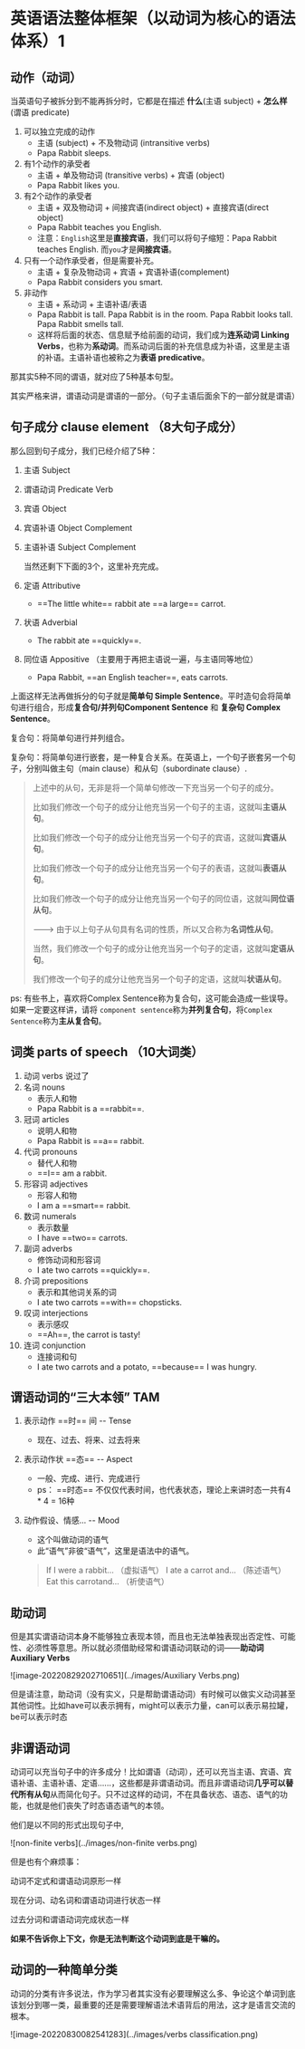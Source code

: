 # 英语语法整体框架（以动词为核心的语法体系）1

## 动作（动词）

当英语句子被拆分到不能再拆分时，它都是在描述 **什么**(主语 subject) + **怎么样**(谓语 predicate)

1. 可以独立完成的动作
    + 主语 (subject) + 不及物动词 (intransitive verbs)
    + Papa Rabbit sleeps.
2. 有1个动作的承受者
    + 主语 + 单及物动词 (transitive verbs) + 宾语 (object)
    + Papa Rabbit likes you.
3. 有2个动作的承受者
    + 主语 + 双及物动词 + 间接宾语(indirect object) + 直接宾语(direct object)
    + Papa Rabbit teaches you English.  
    + 注意：`English`这里是**直接宾语**，我们可以将句子缩短：Papa Rabbit teaches English. 而`you`才是**间接宾语**。
4. 只有一个动作承受者，但是需要补充。
    + 主语 + 复杂及物动词 + 宾语 + 宾语补语(complement)
    + Papa Rabbit considers you smart.
5. 非动作
    + 主语 + 系动词 + 主语补语/表语
    + Papa Rabbit is tall.  Papa Rabbit is in the room.  Papa Rabbit looks tall.  Papa Rabbit smells tall.
    + 这样将后面的状态、信息赋予给前面的动词，我们成为**连系动词 Linking Verbs**，也称为**系动词**。而系动词后面的补充信息成为补语，这里是主语的补语。主语补语也被称之为**表语 predicative**。

那其实5种不同的谓语，就对应了5种基本句型。

其实严格来讲，谓语动词是谓语的一部分。（句子主语后面余下的一部分就是谓语）



## 句子成分 clause element （8大句子成分）

那么回到句子成分，我们已经介绍了5种：

1. 主语 Subject

2. 谓语动词 Predicate Verb

3. 宾语 Object

4. 宾语补语 Object Complement

5. 主语补语 Subject Complement

   当然还剩下下面的3个，这里补充完成。

6. 定语 Attributive
    + ==The little white== rabbit ate ==a large== carrot.

7. 状语 Adverbial
    + The rabbit ate ==quickly==.

8. 同位语  Appositive （主要用于再把主语说一遍，与主语同等地位）
    + Papa Rabbit, ==an English teacher==, eats carrots.

上面这样无法再做拆分的句子就是**简单句 Simple Sentence**。平时造句会将简单句进行组合，形成**复合句/并列句Component Sentence** 和 **复杂句 Complex Sentence**。

复合句：将简单句进行并列组合。

复杂句：将简单句进行嵌套，是一种复合关系。在英语上，一个句子嵌套另一个句子，分别叫做主句（main clause）和从句（subordinate clause）.

> 上述中的从句，无非是将一个简单句修改一下充当另一个句子的成分。
>
> 比如我们修改一个句子的成分让他充当另一个句子的主语，这就叫**主语从句**。
>
> 比如我们修改一个句子的成分让他充当另一个句子的宾语，这就叫**宾语从句**。
>
> 比如我们修改一个句子的成分让他充当另一个句子的表语，这就叫**表语从句**。
>
> 比如我们修改一个句子的成分让他充当另一个句子的同位语，这就叫**同位语从句**。
>
> ---> 由于以上句子从句具有名词的性质，所以又合称为**名词性从句**。
>
> 当然，我们修改一个句子的成分让他充当另一个句子的定语，这就叫**定语从句**。
>
> 我们修改一个句子的成分让他充当另一个句子的定语，这就叫**状语从句**。

ps: 有些书上，喜欢将Complex Sentence称为复合句，这可能会造成一些误导。如果一定要这样讲，请将 `component sentence`称为**并列复合句**，将`Complex Sentence`称为**主从复合句**。



## 词类 parts of speech （10大词类）

1. 动词 verbs 说过了
2. 名词 nouns 
    + 表示人和物
    + Papa Rabbit is a ==rabbit==.
3. 冠词 articles
    + 说明人和物
    + Papa Rabbit is ==a== rabbit.
4. 代词 pronouns
    + 替代人和物
    + ==I== am a rabbit.
5. 形容词 adjectives
    + 形容人和物
    + I am a ==smart== rabbit.
6. 数词 numerals
    + 表示数量
    + I have ==two== carrots.
7. 副词 adverbs
    + 修饰动词和形容词
    + I ate two carrots ==quickly==.
8. 介词 prepositions
    + 表示和其他词关系的词
    + I ate two carrots ==with== chopsticks.
9. 叹词 interjections
    + 表示感叹
    + ==Ah==, the carrot is tasty! 
10. 连词 conjunction
    + 连接词和句
    + I ate two carrots and a potato, ==because== I was hungry.



## 谓语动词的“三大本领” TAM 

1. 表示动作 ==时== 间  -- Tense
    + 现在、过去、将来、过去将来

2. 表示动作状 ==态==  -- Aspect
    + 一般、完成、进行、完成进行
    + ps： ==时态== 不仅仅代表时间，也代表状态，理论上来讲时态一共有4 * 4 = 16种

3. 动作假设、情感...  -- Mood
    + 这个叫做动词的语气
    + 此“语气”非彼“语气”，这里是语法中的语气。

     > If I were a rabbit...
     > （虚拟语气）
     > I ate a carrot and...
     > （陈述语气）
     > Eat this carrotand...
     > （祈使语气）



## 助动词

但是其实谓语动词本身不能够独立表现本领，而且也无法单独表现出否定性、可能性、必须性等意思。所以就必须借助经常和谓语动词联动的词——**助动词 Auxiliary Verbs**

![image-20220829202710651](../images/Auxiliary Verbs.png)

但是请注意，助动词（没有实义，只是帮助谓语动词）有时候可以做实义动词甚至其他词性。比如have可以表示拥有，might可以表示力量，can可以表示易拉罐，be可以表示时态



## 非谓语动词

动词可以充当句子中的许多成分！比如谓语（动词），还可以充当主语、宾语、宾语补语、主语补语、定语......，这些都是非谓语动词。而且非谓语动词**几乎可以替代所有从句**从而简化句子。只不过这样的动词，不在具备状态、语态、语气的功能，也就是他们丧失了时态语态语气的本领。

他们是以不同的形式出现句子中,

![non-finite verbs](../images/non-finite verbs.png)

但是也有个麻烦事：

动词不定式和谓语动词原形一样

现在分词、动名词和谓语动词进行状态一样

过去分词和谓语动词完成状态一样

**如果不告诉你上下文，你是无法判断这个动词到底是干嘛的。**



## 动词的一种简单分类

动词的分类有许多说法，作为学习者其实没有必要理解这么多、争论这个单词到底该划分到哪一类，最重要的还是需要理解语法术语背后的用法，这才是语言交流的根本。

![image-20220830082541283](../images/verbs classification.png)
